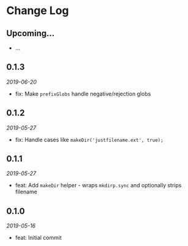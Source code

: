 # Change Log

## Upcoming...

- ... <!-- Add new lines here. Version number will be decided later -->

## 0.1.3

_2019-06-20_

- fix: Make `prefixGlobs` handle negative/rejection globs


## 0.1.2

_2019-05-27_

- fix: Handle cases like `makeDir('justfilename.ext', true);`

## 0.1.1

_2019-05-27_

- feat: Add `makeDir` helper - wraps `mkdirp.sync` and optionally strips filename

## 0.1.0

_2019-05-16_

- feat: Initial commit
